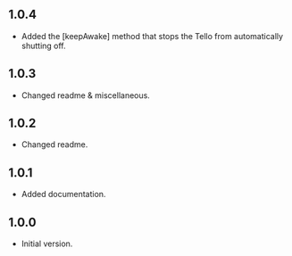 ## 1.0.4

- Added the [keepAwake] method that stops the Tello from automatically shutting off.

## 1.0.3

- Changed readme & miscellaneous.

## 1.0.2

- Changed readme.

## 1.0.1

- Added documentation.

## 1.0.0

- Initial version.